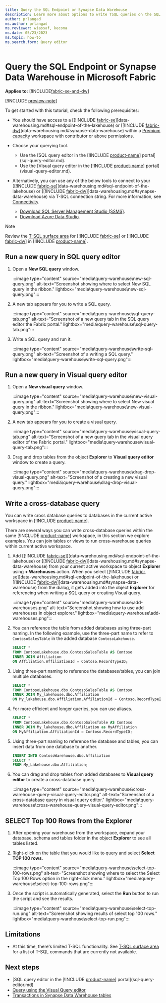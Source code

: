 ```yaml
---
title: Query the SQL Endpoint or Synapse Data Warehouse
description: Learn more about options to write TSQL queries on the SQL Endpoint or Synapse Data Warehouse in Microsoft Fabric.
author: prlangad
ms.author: prlangad
ms.reviewer: wiassaf, kecona
ms.date: 05/23/2023
ms.topic: how-to
ms.search.form: Query editor
---
```

# Query the SQL Endpoint or Synapse Data Warehouse in Microsoft Fabric

**Applies to:** [!INCLUDE[fabric-se-and-dw](includes/applies-to-version/fabric-se-and-dw.md)]

[!INCLUDE [preview-note](../includes/preview-note.md)]

To get started with this tutorial, check the following prerequisites:

- You should have access to a [[!INCLUDE [fabric-se](includes/fabric-se.md)]]data-warehousing.md#sql-endpoint-of-the-lakehouse) or [[!INCLUDE [fabric-dw](includes/fabric-dw.md)]]data-warehousing.md#synapse-data-warehouse) within a [Premium capacity](/power-bi/enterprise/service-premium-what-is) workspace with contributor or above permissions.
- Choose your querying tool. 
    - Use the [SQL query editor in the [!INCLUDE [product-name](../includes/product-name.md)] portal](sql-query-editor.md).
    - Use the [Visual query editor in the [!INCLUDE [product-name](../includes/product-name.md)] portal](visual-query-editor.md).

- Alternatively, you can use any of the below tools to connect to your [[!INCLUDE [fabric-se](includes/fabric-se.md)]]data-warehousing.md#sql-endpoint-of-the-lakehouse) or [[!INCLUDE [fabric-dw](includes/fabric-dw.md)]]data-warehousing.md#synapse-data-warehouse) via T-SQL connection string. For more information, see [Connectivity](connectivity.md).
    - [Download SQL Server Management Studio (SSMS)](/sql/ssms/download-sql-server-management-studio-ssms).
    - [Download Azure Data Studio](https://aka.ms/azuredatastudio).

> [!NOTE]
> Review the [T-SQL surface area](tsql-surface-area.md) for [!INCLUDE [fabric-se](includes/fabric-se.md)] or [!INCLUDE [fabric-dw](includes/fabric-dw.md)] in [!INCLUDE [product-name](../includes/product-name.md)].

## Run a new query in SQL query editor

1. Open a **New SQL query** window. 

   :::image type="content" source="media\query-warehouse\new-sql-query.png" alt-text="Screenshot showing where to select New SQL query in the ribbon." lightbox="media\query-warehouse\new-sql-query.png":::

1. A new tab appears for you to write a SQL query.

   :::image type="content" source="media\query-warehouse\sql-query-tab.png" alt-text="Screenshot of a new query tab in the SQL query editor the Fabric portal." lightbox="media\query-warehouse\sql-query-tab.png":::

1. Write a SQL query and run it.

   :::image type="content" source="media\query-warehouse\write-sql-query.png" alt-text="Screenshot of a writing a SQL query." lightbox="media\query-warehouse\write-sql-query.png":::

## Run a new query in Visual query editor

1. Open a **New visual query** window.

   :::image type="content" source="media\query-warehouse\new-visual-query.png" alt-text="Screenshot showing where to select New visual query in the ribbon." lightbox="media\query-warehouse\new-visual-query.png":::

1. A new tab appears for you to create a visual query.

   :::image type="content" source="media\query-warehouse\visual-query-tab.png" alt-text="Screenshot of a new query tab in the visual query editor of the Fabric portal." lightbox="media\query-warehouse\visual-query-tab.png":::

1. Drag and drop tables from the object **Explorer** to **Visual query editor** window to create a query.

   :::image type="content" source="media\query-warehouse\drag-drop-visual-query.png" alt-text="Screenshot of a creating a new visual query." lightbox="media\query-warehouse\drag-drop-visual-query.png":::

## Write a cross-database query

You can write cross database queries to databases in the current active workspace in [!INCLUDE [product-name](../includes/product-name.md)].

There are several ways you can write cross-database queries within the same [!INCLUDE [product-name](../includes/product-name.md)] workspace, in this section we explore examples. You can join tables or views to run cross-warehouse queries within current active workspace.  

1. Add [[!INCLUDE [fabric-se](includes/fabric-se.md)]](data-warehousing.md#sql-endpoint-of-the-lakehouse) or [[!INCLUDE [fabric-dw](includes/fabric-dw.md)]]data-warehousing.md#synapse-data-warehouse) from your current active workspace to object **Explorer** using **+ Warehouses** action. When you select [[!INCLUDE [fabric-se](includes/fabric-se.md)]]data-warehousing.md#sql-endpoint-of-the-lakehouse) or [[!INCLUDE [fabric-dw](includes/fabric-dw.md)]]data-warehousing.md#synapse-data-warehouse) from the dialog, it gets added into the object **Explorer** for referencing when writing a SQL query or creating Visual query.

   :::image type="content" source="media\query-warehouse\add-warehouses.png" alt-text="Screenshot showing how to use add warehouses in object explorer." lightbox="media\query-warehouse\add-warehouses.png":::

1. You can reference the table from added databases using three-part naming. In the following example, use the three-part name to refer to `ContosoSalesTable` in the added database `ContosoLakehouse`.

   ```sql
   SELECT * 
   FROM ContosoLakehouse.dbo.ContosoSalesTable AS Contoso
   INNER JOIN Affiliation
   ON Affiliation.AffiliationId = Contoso.RecordTypeID;
   ```

1. Using three-part naming to reference the databases/tables, you can join multiple databases.

   ```sql
   SELECT * 
   FROM ContosoLakehouse.dbo.ContosoSalesTable AS Contoso
   INNER JOIN My_lakehouse.dbo.Affiliation
   ON My_lakehouse.dbo.Affiliation.AffiliationId = Contoso.RecordTypeID;
   ```

1. For more efficient and longer queries, you can use aliases.

   ```sql
   SELECT * 
   FROM ContosoLakehouse.dbo.ContosoSalesTable AS Contoso
   INNER JOIN My_lakehouse.dbo.Affiliation as MyAffiliation
   ON MyAffiliation.AffiliationId = Contoso.RecordTypeID;
   ```

1. Using three-part naming to reference the database and tables, you can insert data from one database to another.

   ```sql
   INSERT INTO ContosoWarehouse.dbo.Affiliation
   SELECT * 
   FROM My_Lakehouse.dbo.Affiliation;
   ```

1. You can drag and drop tables from added databases to **Visual query editor** to create a cross-database query.

   :::image type="content" source="media\query-warehouse\cross-warehouse-query-visual-query-editor.png" alt-text="Screenshot of a cross-database query in visual query editor." lightbox="media\query-warehouse\cross-warehouse-query-visual-query-editor.png":::

## SELECT Top 100 Rows from the Explorer

1. After opening your warehouse from the workspace, expand your database, schema and tables folder in the object **Explorer** to see all tables listed.

1. Right-click on the table that you would like to query and select **Select TOP 100 rows**.

   :::image type="content" source="media\query-warehouse\select-top-100-rows.png" alt-text="Screenshot showing where to select the Select Top 100 Rows option in the right-click menu." lightbox="media\query-warehouse\select-top-100-rows.png":::

1. Once the script is automatically generated, select the **Run** button to run the script and see the results.

   :::image type="content" source="media\query-warehouse\select-top-run.png" alt-text="Screenshot showing results of select top 100 rows." lightbox="media\query-warehouse\select-top-run.png":::

## Limitations

- At this time, there's limited T-SQL functionality. See [T-SQL surface area](tsql-surface-area.md) for a list of T-SQL commands that are currently not available.

## Next steps

- [SQL query editor in the [!INCLUDE [product-name](../includes/product-name.md)] portal](sql-query-editor.md)
- [Query using the Visual Query editor](visual-query-editor.md)
- [Transactions in Synapse Data Warehouse tables](transactions.md)
